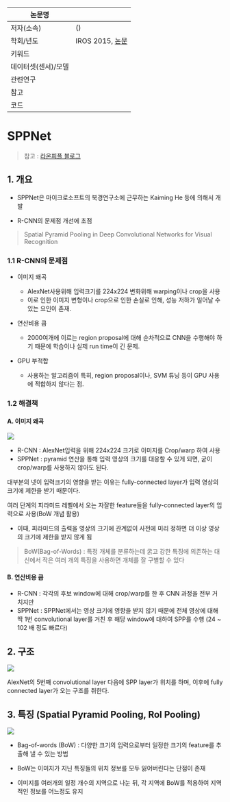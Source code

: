 |논문명 | |
| --- | --- |
| 저자\(소속\) | \(\) |
| 학회/년도 | IROS 2015, [논문]() |
| 키워드 | |
| 데이터셋(센서)/모델 | |
| 관련연구||
| 참고 | |
| 코드 | |








# SPPNet




> 참고 : [라온피플 블로그](http://laonple.blog.me/220692793375)

## 1. 개요 

- SPPNet은 마이크로소프트의 북경연구소에 근무하는 Kaiming He 등에 의해서 개발

- R-CNN의 문제점 개선에 초점 

> Spatial Pyramid Pooling in Deep Convolutional Networks for Visual Recognition

### 1.1 R-CNN의 문제점

- 이미지 왜곡 
    - AlexNet사용위해 입력크기를 224x224 변화위해 warping이나 crop을 사용
    - 이로 인한 이미지 변형이나 crop으로 인한 손실로 인해, 성능 저하가 일어날 수 있는 요인이 존재.

 

- 연산비용 큼 
    - 2000여개에 이르는 region proposal에 대해 순차적으로 CNN을 수행해야 하기 때문에 학습이나 실제 run time이 긴 문제.


- GPU 부적합 
    - 사용하는 알고리즘이 특히, region proposal이나, SVM 튜닝 등이 GPU 사용에 적합하지 않다는 점.
    
    
### 1.2 해결책

#### A. 이미지 왜곡

 ![](http://i.imgur.com/DgqNVr2.png) 
 - R-CNN : AlexNet입력을 위해 224x224 크기로 이미지를 Crop/warp 하여 사용 
 - SPPNet : pyramid 연산을 통해 입력 영상의 크기를 대응할 수 있게 되면, 굳이 crop/warp를 사용하지 않아도 된다.
 
대부분의 넷이 입력크기의 영향을 받는 이유는 fully-connected layer가 입력 영상의 크기에 제한을 받기 때문이다. 

여러 단계의 피라미드 레벨에서 오는 자잘한 feature들을 fully-connected layer의 입력으로 사용(BoW 개념 활용)
- 이때, 피라미드의 출력을 영상의 크기에 관계없이 사전에 미리 정하면 더 이상 영상의 크기에 제한을 받지 않게 됨

>  BoW(Bag-of-Words) : 특정 개체를 분류하는데 굵고 강한 특징에 의존하는 대신에서 작은 여러 개의 특징을 사용하면 개체를 잘 구별할 수 있다

#### B. 연산비용 큼 

- R-CNN : 각각의 후보 window에 대해 crop/warp를 한 후 CNN 과정을 전부 거치지만
- SPPNet : SPPNet에서는 영상 크기에 영향을 받지 않기 때문에 전체 영상에 대해 딱 1번 convolutional layer를 거친 후 해당 window에 대하여 SPP를 수행 (24 ~ 102 배 정도 빠르다)

## 2. 구조 

![](http://i.imgur.com/xZde5hv.png)

AlexNet의 5번째 convolutional layer 다음에 SPP layer가 위치를 하며, 이후에 fully connected layer가 오는 구조를 취한다.

## 3. 특징 (Spatial Pyramid Pooling, RoI Pooling) 

![](http://i.imgur.com/IPbiLQ3.png)

- Bag-of-words (BoW) : 다양한 크기의 입력으로부터 일정한 크기의 feature를 추출해 낼 수 있는 방법

- BoW는 이미지가 지닌 특징들의 위치 정보를 모두 잃어버린다는 단점이 존재

- 이미지를 여러개의 일정 개수의 지역으로 나눈 뒤, 각 지역에 BoW를 적용하여 지역적인 정보를 어느정도 유지


